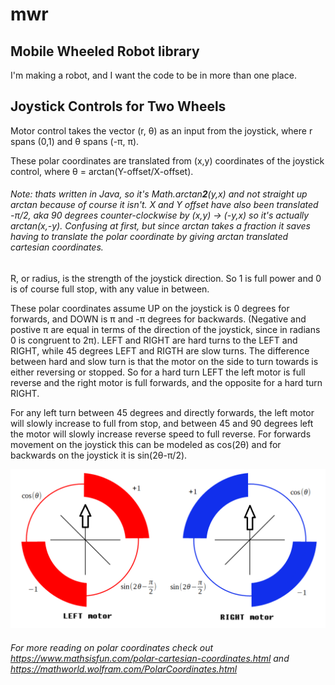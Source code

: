 # mwr
## Mobile Wheeled Robot library

I'm making a robot, and I want the code to be in more than one place.


## Joystick Controls for Two Wheels

Motor control takes the vector (r, θ) as an input from the joystick, where r spans (0,1) and θ spans (-π, π).

These polar coordinates are translated from (x,y) coordinates of the joystick control, where θ = arctan(Y-offset/X-offset).
###### Note: thats written in Java, so it's Math.arctan**2**(y,x) and not straight up arctan because of course it isn't. X and Y offset have also been translated -π/2, aka 90 degrees counter-clockwise by (x,y) -> (-y,x) so it's actually arctan(x,-y). Confusing at first, but since arctan takes a fraction it saves having to translate the polar coordinate by giving arctan translated cartesian coordinates.

R, or radius, is the strength of the joystick direction. So 1 is full power and 0 is of course full stop, with any value in between.

These polar coordinates assume UP on the joystick is 0 degrees for forwards, and DOWN is π and -π degrees for backwards. (Negative and postive π are equal in terms of the direction of the joystick, since in radians 0 is congruent to 2π). LEFT and RIGHT are hard turns to the LEFT and RIGHT, while 45 degrees LEFT and RIGTH are slow turns. The difference between hard and slow turn is that the motor on the side to turn towards is either reversing or stopped. So for a hard turn LEFT the left motor is full reverse and the right motor is full forwards, and the opposite for a hard turn RIGHT.

For any left turn between 45 degrees and directly forwards, the left motor will slowly increase to full from stop, and between 45 and 90 degrees left the motor will slowly increase reverse speed to full reverse. For forwards movement on the joystick this can be modeled as cos(2θ) and for backwards on the joystick it is sin(2θ-π/2).

![Alt Text](pictures/joystick%20to%20motor%20power%20graph.png?raw=true "Joystick-Motor power graph")

###### For more reading on polar coordinates check out https://www.mathsisfun.com/polar-cartesian-coordinates.html and https://mathworld.wolfram.com/PolarCoordinates.html
